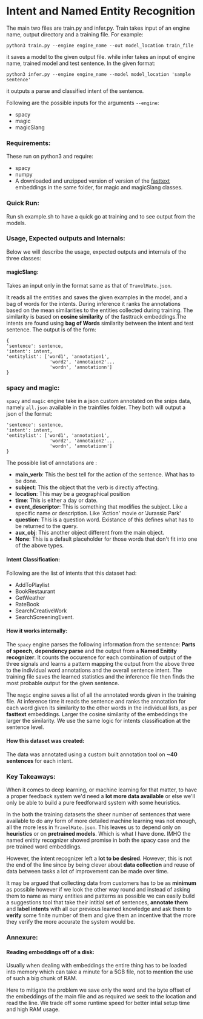 # Intent and Named Entity Recognition
The main two files are train.py and infer.py. Train takes input of an engine name, output directory and a training file. For example:
```
python3 train.py --engine engine_name --out model_location train_file
```
it saves a model to the given output file.
while infer takes an input of engine name, trained model and test sentence.
In the given format:
```
python3 infer.py --engine engine_name --model model_location 'sample sentence'
```
it outputs a parse and classified intent of the sentence.

Following are the possible inputs for the arguments ```--engine```:
* spacy
* magic
* magicSlang

### Requirements:
These run on python3 and require:
* spacy
* numpy
* A downloaded and unzipped version of version of the [fasttext](https://s3-us-west-1.amazonaws.com/fasttext-vectors/crawl-300d-2M.vec.zip) embeddings in the same folder, for magic and magicSlang classes.

### Quick Run:
Run sh example.sh to have a quick go at training and to see output from the models.

### Usage, Expected outputs and Internals:
Below we will describe the usage, expected outputs and internals of the three classes:

#### magicSlang:
Takes an input only in the format same as that of ```TravelMate.json```.

It reads all the entities and saves the given examples in the model, and a bag of words
for the intents.
During inference it ranks the annotations based on the mean similarities to the entities collected during training. The similarity is based on **cosine similarity** of the fasttrack embeddings.The intents are found using **bag of Words** similarity between the intent and test sentence.
The output is of the form:
```
{
'sentence': sentence,
'intent': intent,
'entitylist': ['word1', 'annotation1',
                'word2', 'annotaion2'...
                'wordn', 'annotationn']
}
```



### spacy and magic:
```spacy``` and ```magic``` engine take in a json custom annotated on the snips data, namely ```all.json``` available in the trainfiles
folder. They both will output a json of the format:

```{
'sentence': sentence,
'intent': intent,
'entitylist': ['word1', 'annotation1',
                'word2', 'annotaion2'...
                'wordn', 'annotationn']
}
```
The possible list of annotations are :

* **main_verb**: This the best tell for the action of the sentence. What has to be done.
* **subject**: This the object that the verb is directly affecting.
* **location**: This may be a geographical position
* **time**: This is either a day or date.
* **event_descriptor**: This is something that modifies the subject. Like a specific name or description. Like 'Action' movie or 'Jurassic Park'
* **question**: This is a question word. Existance of this defines what has to be returned to the query.
* **aux_obj**: This another object different from the main object.
* **None**: This is a default placeholder for those words that don't fit into one of the above types.

#### Intent Classification:
Following are the list of intents that this dataset had:
* AddToPlaylist
* BookRestaurant
* GetWeather
* RateBook
* SearchCreativeWork
* SearchScreeningEvent.

#### How it works internally:
The ```spacy``` engine parses the following information from the sentence:
**Parts of speech**, **dependency parse** and the output from a **Named Enitity recognizer**.
It counts the occurence for each combination of output of the three signals and learns
a pattern mapping the output from the above three to the individual word annotations
and the overall sentence intent.
The training file saves the learned statistics and the inference file then finds
the most probable output for the given sentence.

The ```magic``` engine saves a list of all the annotated words given in the training file.
At inference time it reads the sentence and ranks the annotation for each word given
its similarity to the other words in the individual lists, as per **fasttext** embeddings.
Larger the cosine similarity of the embeddings the larger the similarity.
We use the same logic for intents classification at the sentence level.

#### How this dataset was created:
The data was annotated using a custom built annotation tool on **~40 sentences** for each intent.

### Key Takeaways:
When it comes to deep learning, or machine learning for that matter, to have a proper feedback system we'd need a **lot more data available** or else we'll only be able to build a pure feedforward system with some heuristics.

In the both the training datasets the sheer number of sentences that were available to do any form of more detailed machine learning was not enough, all the more less in ```TravelMate.json```. This leaves us to depend only on **heuristics** or on **pretrained models**. Which is what I have done. IMHO the named enitity recognizer showed promise in both the spacy case and the pre trained word embeddings.

However, the intent recognizer left a **lot to be desired**. However, this is not the end of the line since by being clever about **data collection** and reuse of data between tasks a lot of improvement can be made over time.

It may be argued that collecting data from customers has to be as **minimum** as possible however if we look the other way round and instead of asking them to name as many entities and patterns as possible we can easily build a suggestions tool that take their intitial set of sentences, **annotate them** and **label intents** with all our previous learned knowledge and ask them to **verify** some finite number of them and give them an incentive that the more they verify the more accurate the system would be.

### Annexure:
#### Reading embeddings off of a disk:
Usually when dealing with embeddings the entire thing has to be loaded into memory which can take a minute for a 5GB file, not to mention the use of such a big chunk of RAM.

Here to mitigate the problem we save only the word and the byte offset of the embeddings of the main file and as required we seek to the location and read the line. We trade off some runtime speed for better intial setup time and high RAM usage.
